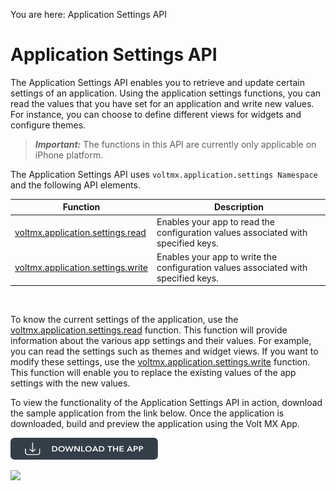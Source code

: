                              

You are here: Application Settings API

Application Settings API
========================

The Application Settings API enables you to retrieve and update certain settings of an application. Using the application settings functions, you can read the values that you have set for an application and write new values. For instance, you can choose to define different views for widgets and configure themes.

> **_Important:_** The functions in this API are currently only applicable on iPhone platform.

The Application Settings API uses `voltmx.application.settings Namespace` and the following API elements.

  
| Function | Description |
| --- | --- |
| [voltmx.application.settings.read](voltmx_application__settings_functions.md#settings) | Enables your app to read the configuration values associated with specified keys. |
| [voltmx.application.settings.write](voltmx_application__settings_functions.md#settings2) | Enables your app to write the configuration values associated with specified keys. |

 

To know the current settings of the application, use the [voltmx.application.settings.read](voltmx_application__settings_functions.md#settings) function. This function will provide information about the various app settings and their values. For example, you can read the settings such as themes and widget views. If you want to modify these settings, use the [voltmx.application.settings.write](voltmx_application__settings_functions.md#settings2) function. This function will enable you to replace the existing values of the app settings with the new values.

To view the functionality of the Application Settings API in action, download the sample application from the link below. Once the application is downloaded, build and preview the application using the Volt MX App.  

[![](resources/images/download_button_08__002__236x35.png)](https://github.com/HCL-TECH-SOFTWARE/volt-mx-samples/tree/main/ApplicationSettingsAPI)

![](resources/prettify/onload.png)
